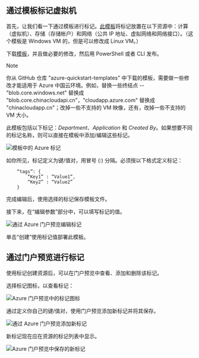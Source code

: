 ## 通过模板标记虚拟机

首先，让我们看一下通过模板进行标记。[此模板](https://github.com/Azure/azure-quickstart-templates/tree/master/101-vm-tags)将标记放置在以下资源中：计算（虚拟机）、存储（存储帐户）和网络（公共 IP 地址、虚拟网络和网络接口）。（这个模板是 Windows VM 的，但是可以修改成 Linux VM。）

下载[模板](https://github.com/Azure/azure-quickstart-templates/tree/master/101-vm-tags)，并且做必要的修改，然后用 PowerShell 或者 CLI 发布。

>[!NOTE]
> 你从 GitHub 仓库 "azure-quickstart-templates" 中下载的模板，需要做一些修改才能适用于 Azure 中国云环境。例如，替换一些终结点 -- "blob.core.windows.net" 替换成 "blob.core.chinacloudapi.cn"，"cloudapp.azure.com" 替换成 "chinacloudapp.cn"；改掉一些不支持的 VM 映像，还有，改掉一些不支持的 VM 大小。

此模板包括以下标记：*Department*、*Application* 和 *Created By*。如果想要不同的标记名称，则可以直接在模板中添加/编辑这些标记。

![模板中的 Azure 标记](./media/virtual-machines-common-tag/azure-tags-in-a-template.png)

如你所见，标记定义为键/值对，用冒号 (:) 分隔。必须按以下格式定义标记：

```
    “tags”: {
        “Key1” : ”Value1”,
        “Key2” : “Value2”
    }
```

完成编辑后，使用选择的标记保存模板文件。

接下来，在“编辑参数”部分中，可以填写标记的值。

![通过 Azure 门户预览编辑标记](./media/virtual-machines-common-tag/edit-tags-in-azure-portal.png)

单击“创建”使用标记值部署此模板。

## 通过门户预览进行标记

使用标记创建资源后，可以在门户预览中查看、添加和删除该标记。

选择标记图标，以查看标记：

![Azure 门户预览中的标记图标](./media/virtual-machines-common-tag/azure-portal-tags-icon.png)

通过定义你自己的键/值对，使用门户预览添加新标记并将其保存。

![通过 Azure 门户预览添加新标记](./media/virtual-machines-common-tag/azure-portal-add-new-tag.png)

新标记现在应在资源的标记列表中显示。

![Azure 门户预览中保存的新标记](./media/virtual-machines-common-tag/azure-portal-saved-new-tag.png)

<!---HONumber=Mooncake_1221_2015-->